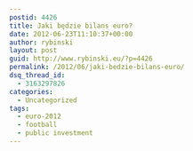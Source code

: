 ```yaml
---
postid: 4426
title: Jaki będzie bilans euro?
date: 2012-06-23T11:10:37+00:00
author: rybinski
layout: post
guid: http://www.rybinski.eu/?p=4426
permalink: /2012/06/jaki-bedzie-bilans-euro/
dsq_thread_id:
  - 3163297826
categories:
  - Uncategorized
tags:
  - euro-2012
  - football
  - public investment
---
```

